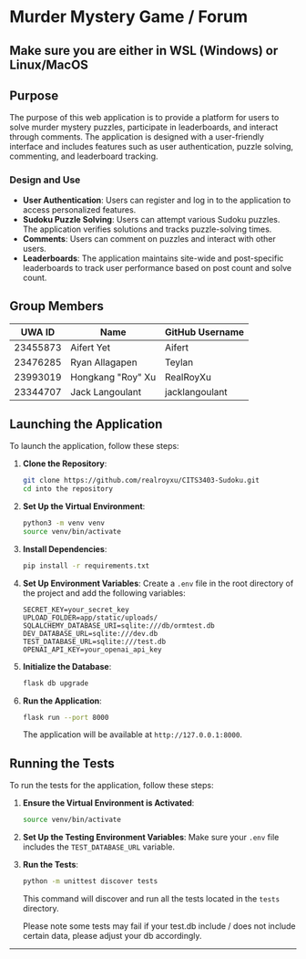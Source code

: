 # Murder Mystery Game / Forum
## Make sure you are either in WSL (Windows) or Linux/MacOS


## Purpose

The purpose of this web application is to provide a platform for users to solve murder mystery puzzles, participate in leaderboards, and interact through comments. The application is designed with a user-friendly interface and includes features such as user authentication, puzzle solving, commenting, and leaderboard tracking.

### Design and Use

- **User Authentication**: Users can register and log in to the application to access personalized features.
- **Sudoku Puzzle Solving**: Users can attempt various Sudoku puzzles. The application verifies solutions and tracks puzzle-solving times.
- **Comments**: Users can comment on puzzles and interact with other users.
- **Leaderboards**: The application maintains site-wide and post-specific leaderboards to track user performance based on post count and solve count.

## Group Members

| UWA ID     | Name              | GitHub Username  |
|------------|-------------------|------------------|
| 23455873   | Aifert Yet        | Aifert           |
| 23476285   | Ryan Allagapen    | Teylan           |
| 23993019   | Hongkang "Roy" Xu | RealRoyXu        |
| 23344707   | Jack Langoulant   | jacklangoulant  |

## Launching the Application
To launch the application, follow these steps:

1. **Clone the Repository**:
    ```bash
    git clone https://github.com/realroyxu/CITS3403-Sudoku.git
    cd into the repository
    ```

2. **Set Up the Virtual Environment**:
    ```bash
    python3 -m venv venv
    source venv/bin/activate
    ```

3. **Install Dependencies**:
    ```bash
    pip install -r requirements.txt
    ```

4. **Set Up Environment Variables**:
    Create a `.env` file in the root directory of the project and add the following variables:
    ```plaintext
    SECRET_KEY=your_secret_key
    UPLOAD_FOLDER=app/static/uploads/
    SQLALCHEMY_DATABASE_URI=sqlite:///db/ormtest.db
    DEV_DATABASE_URL=sqlite:///dev.db
    TEST_DATABASE_URL=sqlite:///test.db
    OPENAI_API_KEY=your_openai_api_key
    ```

5. **Initialize the Database**:
    ```bash
    flask db upgrade
    ```

6. **Run the Application**:
    ```bash
    flask run --port 8000
    ```
    The application will be available at `http://127.0.0.1:8000`.


## Running the Tests

To run the tests for the application, follow these steps:

1. **Ensure the Virtual Environment is Activated**:
    ```bash
    source venv/bin/activate
    ```

2. **Set Up the Testing Environment Variables**:
    Make sure your `.env` file includes the `TEST_DATABASE_URL` variable.

3. **Run the Tests**:
    ```bash
    python -m unittest discover tests
    ```
    This command will discover and run all the tests located in the `tests` directory.

    Please note some tests may fail if your test.db include / does not include certain data, please adjust your db accordingly.
---
